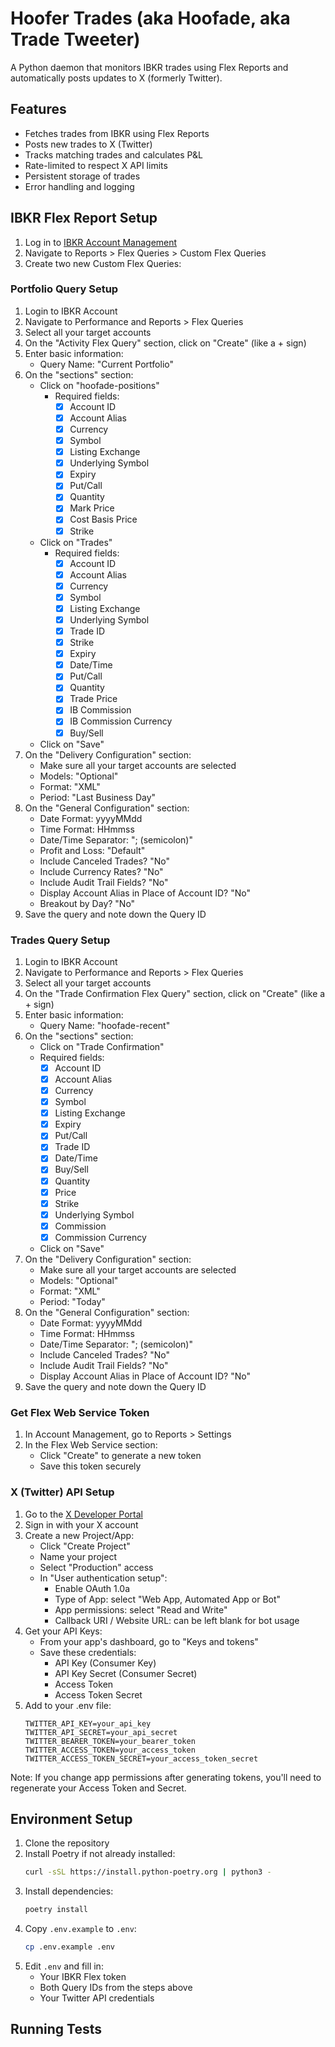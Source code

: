# Hoofer Trades (aka Hoofade, aka Trade Tweeter)

A Python daemon that monitors IBKR trades using Flex Reports and automatically posts updates to X (formerly Twitter).

## Features

- Fetches trades from IBKR using Flex Reports
- Posts new trades to X (Twitter)
- Tracks matching trades and calculates P&L
- Rate-limited to respect X API limits
- Persistent storage of trades
- Error handling and logging

## IBKR Flex Report Setup

1. Log in to [IBKR Account Management](https://www.interactivebrokers.com/sso/Login)
2. Navigate to Reports > Flex Queries > Custom Flex Queries
3. Create two new Custom Flex Queries:

### Portfolio Query Setup
1. Login to IBKR Account
2. Navigate to Performance and Reports > Flex Queries
3. Select all your target accounts
4. On the "Activity Flex Query" section, click on "Create" (like a + sign)
5. Enter basic information:
   - Query Name: "Current Portfolio"
6. On the "sections" section:
   - Click on "hoofade-positions"
      - Required fields:
         - [x] Account ID
         - [x] Account Alias
         - [x] Currency
         - [x] Symbol
         - [x] Listing Exchange
         - [x] Underlying Symbol
         - [x] Expiry
         - [x] Put/Call
         - [x] Quantity
         - [x] Mark Price
         - [x] Cost Basis Price
         - [x] Strike
   - Click on "Trades"
      - Required fields:
         - [x] Account ID
         - [x] Account Alias
         - [x] Currency
         - [x] Symbol
         - [x] Listing Exchange
         - [x] Underlying Symbol
         - [x] Trade ID
         - [x] Strike
         - [x] Expiry
         - [x] Date/Time
         - [x] Put/Call
         - [x] Quantity
         - [x] Trade Price
         - [x] IB Commission
         - [x] IB Commission Currency
         - [x] Buy/Sell
   - Click on "Save"
7. On the "Delivery Configuration" section:
   - Make sure all your target accounts are selected
   - Models: "Optional"
   - Format: "XML"
   - Period: "Last Business Day"
8. On the "General Configuration" section:
   - Date Format: yyyyMMdd
   - Time Format: HHmmss
   - Date/Time Separator: "; (semicolon)"
   - Profit and Loss: "Default"
   - Include Canceled Trades? "No"
   - Include Currency Rates? "No"
   - Include Audit Trail Fields? "No"
   - Display Account Alias in Place of Account ID? "No"
   - Breakout by Day? "No"
9. Save the query and note down the Query ID

### Trades Query Setup
1. Login to IBKR Account
2. Navigate to Performance and Reports > Flex Queries
3. Select all your target accounts
4. On the "Trade Confirmation Flex Query" section, click on "Create" (like a + sign)
5. Enter basic information:
   - Query Name: "hoofade-recent"
6. On the "sections" section:
   - Click on "Trade Confirmation"
   - Required fields:
      - [x] Account ID
      - [x] Account Alias
      - [x] Currency
      - [x] Symbol
      - [x] Listing Exchange
      - [x] Expiry
      - [x] Put/Call
      - [x] Trade ID
      - [x] Date/Time
      - [x] Buy/Sell
      - [x] Quantity
      - [x] Price
      - [x] Strike
      - [x] Underlying Symbol
      - [x] Commission
      - [x] Commission Currency
   - Click on "Save"
7. On the "Delivery Configuration" section:
   - Make sure all your target accounts are selected
   - Models: "Optional"
   - Format: "XML"
   - Period: "Today"
8. On the "General Configuration" section:
   - Date Format: yyyyMMdd
   - Time Format: HHmmss
   - Date/Time Separator: "; (semicolon)"
   - Include Canceled Trades? "No"
   - Include Audit Trail Fields? "No"
   - Display Account Alias in Place of Account ID? "No"
9. Save the query and note down the Query ID

### Get Flex Web Service Token
1. In Account Management, go to Reports > Settings
2. In the Flex Web Service section:
   - Click "Create" to generate a new token
   - Save this token securely

### X (Twitter) API Setup
1. Go to the [X Developer Portal](https://developer.x.com)
2. Sign in with your X account
3. Create a new Project/App:
   - Click "Create Project"
   - Name your project
   - Select "Production" access
   - In "User authentication setup":
     - Enable OAuth 1.0a
     - Type of App: select "Web App, Automated App or Bot"
     - App permissions: select "Read and Write"
     - Callback URI / Website URL: can be left blank for bot usage
4. Get your API Keys:
   - From your app's dashboard, go to "Keys and tokens"
   - Save these credentials:
     - API Key (Consumer Key)
     - API Key Secret (Consumer Secret)
     - Access Token
     - Access Token Secret
5. Add to your .env file:
   ```plaintext
   TWITTER_API_KEY=your_api_key
   TWITTER_API_SECRET=your_api_secret
   TWITTER_BEARER_TOKEN=your_bearer_token
   TWITTER_ACCESS_TOKEN=your_access_token
   TWITTER_ACCESS_TOKEN_SECRET=your_access_token_secret
   ```

Note: If you change app permissions after generating tokens, you'll need to regenerate your Access Token and Secret.

## Environment Setup

1. Clone the repository
2. Install Poetry if not already installed:
   ```bash
   curl -sSL https://install.python-poetry.org | python3 -
   ```
3. Install dependencies:
   ```bash
   poetry install
   ```
4. Copy `.env.example` to `.env`:
   ```bash
   cp .env.example .env
   ```
5. Edit `.env` and fill in:
   - Your IBKR Flex token
   - Both Query IDs from the steps above
   - Your Twitter API credentials

## Running Tests
